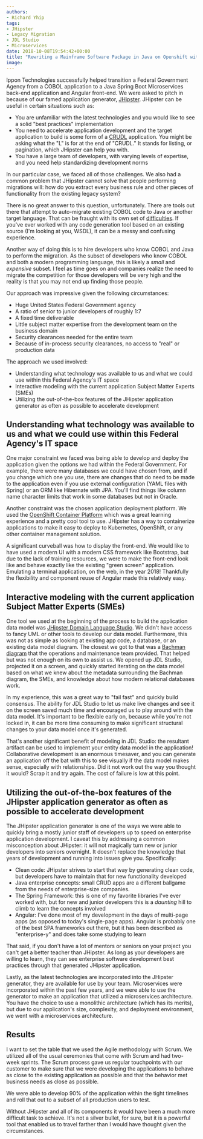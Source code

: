 ```yaml
---
authors:
- Richard Yhip
tags:
- JHipster
- Legacy Migration
- JDL Studio
- Microservices
date: 2018-10-08T19:54:42+00:00
title: "Rewriting a Mainframe Software Package in Java on Openshift with JHipster"
image: 
---
```

Ippon Technologies successfully helped transition a Federal Government Agency from a COBOL application to a Java Spring Boot Microservices back-end application and Angular front-end.  We were asked to pitch in because of our famed application generator, [JHipster](https://www.jhipster.tech/).  JHipster can be useful in certain situations such as:
* You are unfamiliar with the latest technologies and you would like to see a solid "best practices" implementation
* You need to accelerate application development and the target application to build is some form of a [CRUDL](https://en.wikipedia.org/wiki/Create,_read,_update_and_delete) application.  You might be asking what the "L" is for at the end of "CRUDL."  It stands for listing, or pagination, which JHipster can help you with.
* You have a large team of developers, with varying levels of expertise, and you need help standardizing development norms

In our particular case, we faced all of those challenges.  We also had a common problem that JHipster cannot solve that people performing migrations will: how do you extract every business rule and other pieces of functionality from the existing legacy system?

There is no great answer to this question, unfortunately.  There are tools out there that attempt to auto-migrate existing COBOL code to Java or another target language.  That can be fraught with its own set of [difficulties](https://compuware.com/converting-cobol-to-java/).  If you've ever worked with any code generation tool based on an existing source (I'm looking at you, WSDL), it can be a messy and confusing experience.

Another way of doing this is to hire developers who know COBOL and Java to perform the migration.  As the subset of developers who know COBOL and both a modern programming language, this is likely a *small* and *expensive* subset.  I feel as time goes on and companies realize the need to migrate the competition for those developers will be very high and the reality is that you may not end up finding those people.

Our approach was impressive given the following circumstances:
* Huge United States Federal Government agency
* A ratio of senior to junior developers of roughly 1:7
* A fixed time deliverable
* Little subject matter expertise from the development team on the business domain
* Security clearances needed for the entire team
* Because of in-process security clearances, no access to "real" or production data

The approach we used involved:
* Understanding what technology was available to us and what we could use within this Federal Agency's IT space
* Interactive modeling with the current application Subject Matter Experts (SMEs)
* Utilizing the out-of-the-box features of the JHipster application generator as often as possible to accelerate development

## Understanding what technology was available to us and what we could use within this Federal Agency's IT space
One major constraint we faced was being able to develop and deploy the application given the options we had within the Federal Government.  For example, there were many databases we could have chosen from, and if you change which one you use, there are changes that do need to be made to the application even if you use external configuration (YAML files with Spring) or an ORM like Hibernate with JPA.  You'll find things like column name character limits that work in some databases but not in Oracle.

Another constraint was the chosen application deployment platform.  We used the [OpenShift Container Platform](https://www.openshift.com/) which was a great learning experience and a pretty cool tool to use.  JHipster has a way to containerize applications to make it easy to deploy to Kubernetes, OpenShift, or any other container management solution.

A significant curveball was how to display the front-end.  We would like to have used a modern UI with a modern CSS framework like Bootstrap, but due to the lack of training resources, we were to make the front-end look like and behave exactly like the existing "green screen" application.  Emulating a terminal application, on the web, in the year 2018!  Thankfully the flexibility and component reuse of Angular made this relatively easy.

## Interactive modeling with the current application Subject Matter Experts (SMEs)
One tool we used at the beginning of the process to build the application data model was [JHipster Domain Language Studio](https://start.jhipster.tech/jdl-studio/).  We didn't have access to fancy UML or other tools to develop our data model.  Furthermore, this was not as simple as looking at existing app code, a database, or an existing data model diagram.  The closest we got to that was a [Bachman diagram](https://en.wikipedia.org/wiki/Data_structure_diagram#Bachman_diagram) that the operations and maintenance team provided.  That helped but was not enough on its own to assist us.  We opened up JDL Studio, projected it on a screen, and quickly started iterating on the data model based on what we knew about the metadata surrounding the Bachman diagram, the SMEs, and knowledge about how modern relational databases work.

In my experience, this was a great way to "fail fast" and quickly build consensus.  The ability for JDL Studio to let us make live changes and see it on the screen saved much time and encouraged us to play around with the data model.  It's important to be flexible early on, because while you're not locked in, it can be more time consuming to make significant structural changes to your data model once it's generated.

That's another significant benefit of modeling in JDL Studio: the resultant artifact can be used to implement your entity data model in the application!  Collaborative development is an enormous timesaver, and you can generate an application off the bat with this to see visually if the data model makes sense, especially with relationships.  Did it not work out the way you thought it would?  Scrap it and try again.  The cost of failure is low at this point.

## Utilizing the out-of-the-box features of the JHipster application generator as often as possible to accelerate development
The JHipster application generator is one of the ways we were able to quickly bring a mostly junior staff of developers up to speed on enterprise application development.  I  caveat this by addressing a common misconception about JHipster: it will not magically turn new or junior developers into seniors overnight.  It doesn't replace the knowledge that years of development and running into issues give you.  Specifically:
* Clean code: JHipster strives to start that way by generating clean code, but developers have to maintain that for new functionality developed
* Java enterprise concepts: small CRUD apps are a different ballgame from the needs of enterprise-size companies.
* The Spring Framework: this is one of my favorite libraries I've ever worked with, but for new and junior developers this is a _daunting_ hill to climb to learn the concepts involved
* Angular: I've done most of my development in the days of multi-page apps (as opposed to today's single-page apps). Angular is probably one of the best SPA frameworks out there, but it has been described as "enterprise-y" and does take some studying to learn

That said, if you don't have a lot of mentors or seniors on your project you can't get a better teacher than JHipster.  As long as your developers are willing to learn, they can see enterprise software development best practices through that generated JHipster application.

Lastly, as the latest technologies are incorporated into the JHipster generator, they are available for use by your team.  Microservices were incorporated within the past few years, and we were able to use the generator to make an application that utilized a microservices architecture.  You have the choice to use a monolithic architecture (which has its merits), but due to our application's size, complexity, and deployment environment, we went with a microservices architecture.

## Results
I want to set the table that we used the Agile methodology with Scrum.  We utilized all of the usual ceremonies that come with Scrum and had two-week sprints.  The Scrum process gave us regular touchpoints with our customer to make sure that we were developing the applications to behave as close to the existing application as possible and that the behavior met business needs as close as possible.

We were able to develop 90% of the application within the tight timelines and roll that out to a subset of all production users to test.

Without JHipster and all of its components it would have been a much more difficult task to achieve.  It's not a silver bullet, for sure, but it is a powerful tool that enabled us to travel farther than I would have thought given the circumstances.
